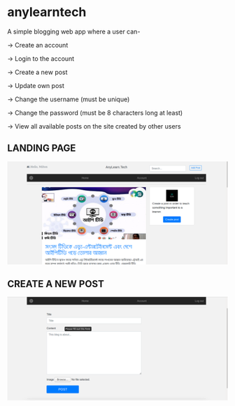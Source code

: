 # anylearntech
A simple blogging web app where a user can-

 -> Create an account
 
 -> Login to the account
 
 -> Create a new post
 
 -> Update own post
 
 -> Change the username (must be unique)
 
 -> Change the password (must be 8 characters long at least)
 
 -> View all available posts on the site created by other users

## LANDING PAGE

![landing page image](./media/anylearnblog.png)

## CREATE A NEW POST
![create a post](./media/addpost.png)
